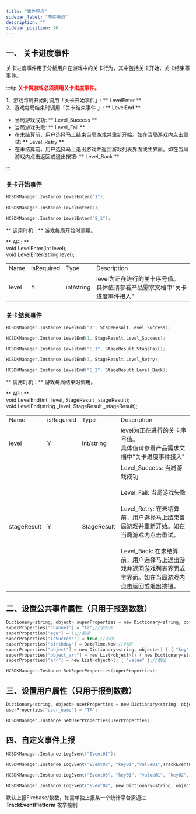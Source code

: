 ```yaml
---
title: "事件埋点"
sidebar_label: "事件埋点"
description: ""
sidebar_position: 96
---
```

## 一、 关卡进度事件
关卡进度事件用于分析用户在游戏中的关卡行为，其中包括关卡开始，关卡结束等事件。       

:::tip
<b><font color="ff0000">关卡类游戏必须调用关卡进度事件。</font></b>      


1、游戏每局开始时调用「关卡开始事件」: ** LevelEnter **  
2、游戏每局结束时调用「关卡结束事件 」: ** LevelEnd **
- 当局游戏成功: ** Level_Success **
- 当局游戏失败: ** Level_Fail **
- 在未结算前，用户选择马上结束当局游戏并重新开始。如在当局游戏内点击重试: ** Level_Retry **
- 在未结算前，用户选择马上退出游戏并返回游戏列表界面或主界面。如在当局游戏内点击返回或退出按钮: ** Level_Back **

:::

### 关卡开始事件 

```c
HCSDKManager.Instance.LevelEnter("1"); 
   
HCSDKManager.Instance.LevelEnter(1);

HCSDKManager.Instance.LevelEnter("S_1");
```

** 调用时机：** 游戏每局开始时调用。  

** API:  **    
void LevelEnter(int level);     
void LevelEnter(string level);

<table>
  <tr>
    <td>Name</td>
    <td>isRequired</td>
    <td>Type</td>
    <td>Description</td>
  </tr>
  <tr>
    <td>level</td>
    <td>Y</td>
    <td>int/string</td>
    <td>
    level为正在进行的关卡序号值。      <br />    
    具体值请参看产品需求文档中"关卡进度事件接入"  
    </td>
  </tr>
</table>



### 关卡结束事件 
```c
HCSDKManager.Instance.LevelEnd("1", StageResult.Level_Success); 

HCSDKManager.Instance.LevelEnd(1, StageResult.Level_Success);

HCSDKManager.Instance.LevelEnd("S_1", StageResult.StageFail);

HCSDKManager.Instance.LevelEnd(3, StageResult.Level_Retry);

HCSDKManager.Instance.LevelEnd("S_2", StageResult.Level_Back);
```
** 调用时机：** 游戏每局结束时调用。

** API: **    
void LevelEnd(int _level, StageResult _stageResult);  
void LevelEnd(string _level, StageResult _stageResult);

<table>
  <tr>
    <td>Name</td>
    <td>isRequired</td>
    <td>Type</td>
    <td>Description</td>
  </tr>
  <tr>
    <td>level</td>
    <td>Y</td>
    <td>int/string</td>
    <td>
    level为正在进行的关卡序号值。          <br />
    具体值请参看产品需求文档中"关卡进度事件接入"  
    </td>
  </tr>
  <tr>
    <td>stageResult</td>
    <td>Y</td>
    <td>StageResult</td>
    <td>
    Level_Success: 当局游戏成功  <br /><br />
    Level_Fail: 当局游戏失败  <br /><br />
    Level_Retry: 在未结算前，用户选择马上结束当局游戏并重新开始。如在当局游戏内点击重试。  <br /><br />
    Level_Back: 在未结算前，用户选择马上退出游戏并返回游戏列表界面或主界面。如在当局游戏内点击返回或退出按钮。  <br />
    </td>
  </tr>
</table>



## 二、设置公共事件属性（只用于报到数数）

```c
Dictionary<string, object> superProperties = new Dictionary<string, object>();
superProperties["channel"] = "ta";//字符串
superProperties["age"] = 1;//数字
superProperties["isSuccess"] = true;//布尔
superProperties["birthday"] = DateTime.Now;//时间
superProperties["object"] = new Dictionary<string, object>() { { "key", "value" } };//对象
superProperties["object_arr"] = new List<object>() { new Dictionary<string, object>() { { "key", "value" } } };//对象组
superProperties["arr"] = new List<object>() { "value" };//数组

HCSDKManager.Instance.SetSuperProperties(superProperties);
```

## 三、设置用户属性（只用于报到数数）
```c
Dictionary<string, object> userProperties = new Dictionary<string, object>();
userProperties["user_name"] = "TA";

HCSDKManager.Instance.SetUserProperties(userProperties);
```

## 四、自定义事件上报
```c
HCSDKManager.Instance.LogEvent("Event01");

HCSDKManager.Instance.LogEvent("Event02", "key01","value01",TrackEventPlatform.Firebase);

HCSDKManager.Instance.LogEvent("Event03", "key01", "value01", "key02", "value02",TrackEventPlatform.TD);

HCSDKManager.Instance.LogEvent("Event04", new Dictionary<string, object>() { { "key01", "value01" } });
```

默认上报Firebase/数数，如需单独上报某一个统计平台需通过 **TrackEventPlatform** 枚举控制
